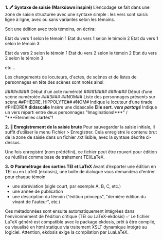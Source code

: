 **1. 🖊️ Syntaxe de saisie (Markdown inspiré)**
L’encodage se fait dans une zone de saisie structurée avec une syntaxe simple : les vers sont saisis ligne à ligne, avec ou sans variantes selon les témoins.

Soit une édition avec trois témoins, on écrira:

Etat du vers 1 selon le témoin 1
Etat du vers 1 selon le témoin 2
Etat du vers 1 selon le témoin 3

Etat du vers 2 selon le témoin 1
Etat du vers 2 selon le témoin 2
Etat du vers 2 selon le témoin 3

etc...

Les changements de locuteurs, d'actes, de scènes et de listes de personnages en tête des scènes sont notés ainsi:

####n####	Début d’un acte numéroté	####1####
###n###	Début d’une scène numérotée	###3###
##NOM##	Liste des personnages présents sur scène	##PHÈDRE, HIPPOLYTE##
#NOM#	Indique le locuteur d’une tirade	#PHÈDRE#
**didascalie**	Insère une didascalie	**Elle sort.**
***vers partagé***	Indique un vers réparti entre deux personnages	"Imaginations!***" / "***Eternelles clartés"!


**2. 💾 Enregistrement de la saisie brute**
Pour sauvegarder la saisie initiale, il suffit d’utiliser le menu Fichier > Enregistrer.
Cela enregistre le contenu brut de la zone de saisie dans un fichier .txt lisible, avec la syntaxe décrite ci-dessus.

Une fois enregistré (nom prédéfini), ce fichier peut être rouvert pour édition ou réutilisé comme base de traitement TEI/LaTeX.

**3. ⚙️ Paramétrage des sorties TEI et LaTeX**
Avant d’exporter une édition en TEI ou en LaTeX (ekdosis), une boîte de dialogue vous demandera d'entrer pour chaque témoin
- une abréviation (sigle court, par exemple A, B, C, etc.)
- une année de publication
- une description du témoin ("édition princeps", "dernière édition du vivant de l'auteur", etc.)

Ces métadonnées sont ensuite automatiquement intégrées dans l'environnement de l'édition critique (TEI ou LaTeX-ekdosis)
✅ Le fichier LaTeX généré est compatible avec le package ekdosis, prêt à être compilé, ou visualisé en html statique via traitement XSLT dynamique intégré au logiciel. Attention, ekdosis exige la compilation par LuaLaTeX.
